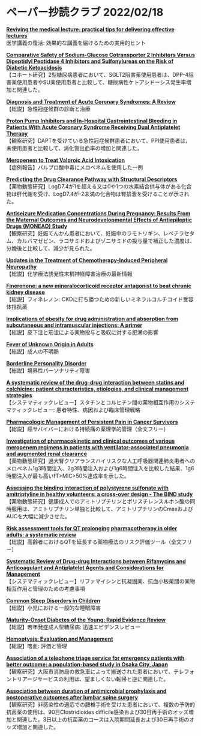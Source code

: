 # ペーパー抄読クラブ 2022/02/18

[**Reviving the medical lecture: practical tips for delivering effective lectures**](https://pubmed.ncbi.nlm.nih.gov/35149594/)  
医学講義の復活: 効果的な講義を届けるための実用的ヒント

[**Comparative Safety of Sodium-Glucose Cotransporter 2 Inhibitors Versus Dipeptidyl Peptidase 4 Inhibitors and Sulfonylureas on the Risk of Diabetic Ketoacidosis**](https://pubmed.ncbi.nlm.nih.gov/35147696/)  
【コホート研究】2型糖尿病患者において、SGLT2阻害薬使用患者は、DPP-4阻害薬使用患者やSU薬使用患者と比較して、糖尿病性ケトアシドーシス発生率増加と関連した。

[**Diagnosis and Treatment of Acute Coronary Syndromes: A Review**](https://pubmed.ncbi.nlm.nih.gov/35166796/)  
【総説】急性冠症候群の診断と治療

[**Proton Pump Inhibitors and In-Hospital Gastrointestinal Bleeding in Patients With Acute Coronary Syndrome Receiving Dual Antiplatelet Therapy**](https://pubmed.ncbi.nlm.nih.gov/35164933/)  
【観察研究】DAPTを受けている急性冠症候群患者において、PPI使用患者は、未使用患者と比較して、消化管出血率の増加と関連した。

[**Meropenem to Treat Valproic Acid Intoxication**](https://pubmed.ncbi.nlm.nih.gov/35170557/)  
【症例報告】バルプロ酸中毒にメロペネムを使用した一例

[**Predicting the Drug Clearance Pathway with Structural Descriptors**](https://pubmed.ncbi.nlm.nih.gov/35147854/)  
【薬物動態研究】LogD7.4が1を超える又は0や1つの水素結合供与体がある化合物は肝代謝を受け、LogD7.4が-2未満の化合物は腎排泄を受けることが示された。

[**Antiseizure Medication Concentrations During Pregnancy: Results From the Maternal Outcomes and Neurodevelopmental Effects of Antiepileptic Drugs (MONEAD) Study**](https://pubmed.ncbi.nlm.nih.gov/35157004/)  
【観察研究】妊娠てんかん患者において、妊娠中のラモトリギン、レベチラセタム、カルバマゼピン、ラコサミドおよびゾニサミドの投与量で補正した濃度は、分娩後と比較して、減少が見られた。

[**Updates in the Treatment of Chemotherapy-Induced Peripheral Neuropathy**](https://pubmed.ncbi.nlm.nih.gov/35167004/)  
【総説】化学療法誘発性末梢神経障害治療の最新情報

[**Finerenone: a new mineralocorticoid receptor antagonist to beat chronic kidney disease**](https://pubmed.ncbi.nlm.nih.gov/35165249/)  
【総説】フィネレノン: CKDに打ち勝つための新しいミネラルコルチコイド受容体拮抗薬

[**Implications of obesity for drug administration and absorption from subcutaneous and intramuscular injections: A primer**](https://pubmed.ncbi.nlm.nih.gov/35176754/)  
【総説】皮下注と筋注による薬物投与と吸収に対する肥満の影響

[**Fever of Unknown Origin in Adults**](https://pubmed.ncbi.nlm.nih.gov/35166499/)  
【総説】成人の不明熱

[**Borderline Personality Disorder**](https://pubmed.ncbi.nlm.nih.gov/35166488/)  
【総説】境界性パーソナリティ障害

[**A systematic review of the drug-drug interaction between statins and colchicine: patient characteristics, etiologies, and clinical management strategies**](https://pubmed.ncbi.nlm.nih.gov/35175631/)  
【システマティックレビュー】スタチンとコルヒチン間の薬物相互作用のシステマティックレビュー: 患者特性、病因および臨床管理戦略

[**Pharmacologic Management of Persistent Pain in Cancer Survivors**](https://pubmed.ncbi.nlm.nih.gov/35175587/)  
【総説】癌サバイバーにおける持続痛の薬理学的管理（全文フリー）

[**Investigation of pharmacokinetic and clinical outcomes of various meropenem regimens in patients with ventilator-associated pneumonia and augmented renal clearance**](https://pubmed.ncbi.nlm.nih.gov/35171317/)  
【薬物動態研究】過大腎クリアランスハイリスクな人工呼吸器関連肺炎患者へのメロペネム1g3時間注入、2g3時間注入および1g6時間注入を比較した結果、1g6時間注入が最も高いfT>MIC>50%達成率を示した。

[**Assessing the binding interaction of polystyrene sulfonate with amitriptyline in healthy volunteers: a cross-over design - The BIND study**](https://pubmed.ncbi.nlm.nih.gov/35171315/)  
【薬物動態研究】健康成人でのアミトリプチリンとポリスチレンスルホン酸の同時服用は、アミトリプチリン単独と比較して、アミトリプチリンのCmaxおよびAUCを大幅に減少させた。

[**Risk assessment tools for QT prolonging pharmacotherapy in older adults: a systematic review**](https://pubmed.ncbi.nlm.nih.gov/35156131/)  
【総説】高齢者におけるQTを延長する薬物療法のリスク評価ツール（全文フリー）

[**Systematic Review of Drug-drug Interactions between Rifamycins and Anticoagulant and Antiplatelet Agents and Considerations for Management**](https://pubmed.ncbi.nlm.nih.gov/35152432/)  
【システマティックレビュー】リファマイシンと抗凝固薬、抗血小板薬間の薬物相互作用と管理のための考慮事項

[**Common Sleep Disorders in Children**](https://pubmed.ncbi.nlm.nih.gov/35166510/)  
【総説】小児における一般的な睡眠障害

[**Maturity-Onset Diabetes of the Young: Rapid Evidence Review**](https://pubmed.ncbi.nlm.nih.gov/35166506/)  
【総説】若年発症成人型糖尿病: 迅速エビデンスレビュー

[**Hemoptysis: Evaluation and Management**](https://pubmed.ncbi.nlm.nih.gov/35166503/)  
【総説】喀血: 評価と管理

[**Association of a telephone triage service for emergency patients with better outcome: a population-based study in Osaka City, Japan**](https://pubmed.ncbi.nlm.nih.gov/35148526/)  
【観察研究】大阪市消防局の救急車によって搬送された患者において、テレフォントリアージサービスの利用は、望ましくない転帰と逆に関連した。

[**Association between duration of antimicrobial prophylaxis and postoperative outcomes after lumbar spine surgery**](https://pubmed.ncbi.nlm.nih.gov/35166198/)  
【観察研究】非感染性の適応での腰椎手術を受けた患者において、複数の予防的抗菌薬の使用は、90日Clostridioides difficile感染および30日再手術のオッズ増加と関連した。3日以上の抗菌薬のコースは入院期間延長および30日再手術のオッズ増加と関連した。
